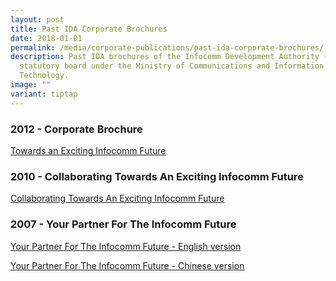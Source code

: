 ```yaml
---
layout: post
title: Past IDA Corporate Brochures
date: 2018-01-01
permalink: /media/corporate-publications/past-ida-corporate-brochures/
description: Past IDA brochures of the Infocomm Development Authority (IDA), a
  statutory board under the Ministry of Communications and Information
  Technology.
image: ""
variant: tiptap
---
```

<h3>2012 - Corporate Brochure</h3>
<p><a href="/files/media/Reports/IDA_CorpBrochure_2012.pdf" rel="noopener noreferrer nofollow" target="_blank">Towards an Exciting Infocomm Future</a>
</p>
<h3>2010 - Collaborating Towards An Exciting Infocomm Future</h3>
<p><a href="/files/media/Reports/IDA_CorpBro2010.pdf" rel="noopener noreferrer nofollow" target="_blank">Collaborating Towards An Exciting Infocomm Future</a>
</p>
<h3>2007 - Your Partner For The Infocomm Future</h3>
<p><a href="/files/media/Reports/IDABrochureEN_2007.pdf" rel="noopener noreferrer nofollow" target="_blank">Your Partner For The Infocomm Future - English version</a>
</p>
<p><a href="/files/media/Reports/IDABrochureCN_2007.pdf" rel="noopener noreferrer nofollow" target="_blank">Your Partner For The Infocomm Future - Chinese version</a>
</p>
<p></p>